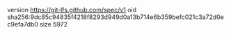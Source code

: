 version https://git-lfs.github.com/spec/v1
oid sha256:9dc85c94835f4218f8293d949d0a13b714e6b359befc021c3a72d0ec9efa7db0
size 5972
